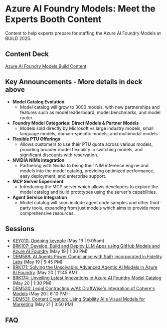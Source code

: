# Azure AI Foundry Models: Meet the Experts Booth Content
Content to help experts prepare for staffing the  Azure AI Foundry Models at BUILD 2025.

## Content Deck
[Azure AI Foundry Models Build Content](https://microsofteur-my.sharepoint.com/:p:/g/personal/sarakandil_microsoft_com/EWOB5ZE6dj9CjQ4BINuTuNYBfvGa9LRhzoP28fJTZlotiw?e=fkQvFu)


## Key Announcements - More details in deck above
- **Model Catalog Evolution** 
  - Model catalog will grow to 3000 models, with new partnerships and features such as model leaderboard, model benchmarks, and model router.
- **Foundry Model Categories: Direct Models & Partner Models**
  - Models sold directly by Microsoft vs large industry models, small language models, domain-specific models, and multimodal models.
- **Flexible PTU Offerings**
  - Allows customers to use their PTU quota across various models, providing broader model flexibility in switching models, and significant discounts with reservation.
- **NVIDIA  NIMs integration**
  - Partnering with Nvidia to being their NIM inference engine and models into the model catalog, providing optimized performance, easy deployment, and enterprise support.
- **MCP Server Experiment**
  - Introducing the MCP server which allows developers to explore the model catalog and build prototypes using the server's capabilities.
- **Agent Service Integration**
  - Model catalog will soon include agent code samples and other third-party tools, expanding from just models which aims to provide more comprehensive resources.
 
  
## Sessions
- [KEY010: Opening keynote](https://build.microsoft.com/en-US/sessions/KEY010?source=sessions) (May 19 | 9:05am)
- [BRK107: Develop, Build and Deploy LLM Apps using GitHub Models and Azure AI Foundry](https://build.microsoft.com/en-US/sessions/BRK107?source=sessions) (May 19 | 1:30 PM)
- [DEM588: AI Agents Power Compliance with Saifr incorporated in Fidelity Labs](https://build.microsoft.com/en-US/sessions/DEM588?source=sessions) (May 19 | 5:45 PM)
- [BRK171: Solving the Unsolvable: Advanced Agentic AI Models in Azure AI Foundry](https://build.microsoft.com/en-US/sessions/BRK171?source=sessions) (May 20 | 11:45 AM)
- [BRK174: Unveiling Latest Innovations in Azure AI Foundry Model Catalog](https://build.microsoft.com/en-US/sessions/BRK174?source=sessions) (May 20 | 1:30 PM)
- [DEM530: Legal Contracting w/AI: DraftWise's Integration of Cohere's Models](https://build.microsoft.com/en-US/sessions/DEM530?source=sessions) (May 20 | 6:10 PM)
- [DEM531: Content Creation: Using Stability AI's Visual Models for Marketing](https://build.microsoft.com/en-US/sessions/DEM531?source=sessions) (May 21 | 3:50 PM)

## FAQ
